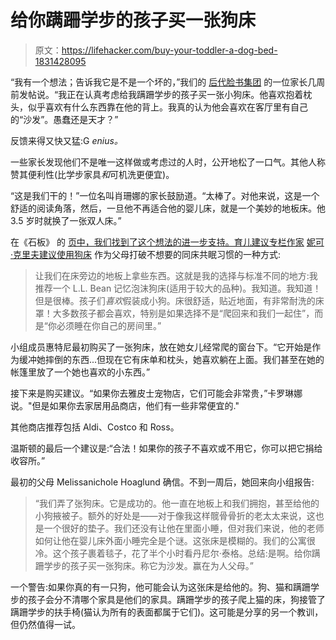 # 给你蹒跚学步的孩子买一张狗床

> 原文：<https://lifehacker.com/buy-your-toddler-a-dog-bed-1831428095>

“我有一个想法；告诉我它是不是一个坏的，”我们的 [后代脸书集团](https://www.facebook.com/groups/2018785615043946/) 的一位家长几周前发帖说。“我正在认真考虑给我蹒跚学步的孩子买一张小狗床。他喜欢抱着枕头，似乎喜欢有什么东西靠在他的背上。我真的认为他会喜欢在客厅里有自己的“沙发”。愚蠢还是天才？”



反馈来得又快又猛:G *enius。*

一些家长发现他们不是唯一这样做或考虑过的人时，公开地松了一口气。其他人称赞其便利性(比学步家具*和*可机洗更便宜)。

“这是我们干的！”一位名叫肖珊娜的家长鼓励道。“太棒了。对他来说，这是一个舒适的阅读角落，然后，一旦他不再适合他的婴儿床，就是一个美妙的地板床。他 3.5 岁时就换了一张双人床。”

在《石板》 的 [页中，我们找到了这个想法的进一步支持。育儿建议专栏作家](https://slate.com/human-interest/2018/01/parenting-advice-on-cosleeping-telling-the-truth-about-divorce-and-parental-controls.html?fbclid=IwAR0ww3OKgURobQcS96NRHg5HyN33edBh3CL6JeCClEoThzGH_2wwZ389lAk) [妮可·克里夫建议使用狗床](https://slate.com/human-interest/2018/01/parenting-advice-on-cosleeping-telling-the-truth-about-divorce-and-parental-controls.html?fbclid=IwAR0ww3OKgURobQcS96NRHg5HyN33edBh3CL6JeCClEoThzGH_2wwZ389lAk) 作为父母打破不想要的同床共眠习惯的一种方式:

> 让我们在床旁边的地板上拿些东西。这就是我的选择与标准不同的地方:我推荐一个 L.L. Bean 记忆泡沫狗床(适用于较大的品种)。我知道。我知道！但是很棒。孩子们*喜欢*假装成小狗。床很舒适，贴近地面，有非常耐洗的床罩！大多数孩子都会喜欢，特别是如果选择不是“爬回来和我们一起住”，而是“你必须睡在你自己的房间里。”

小组成员惠特尼最初购买了一张狗床，放在她女儿经常爬的窗台下。“它开始是作为缓冲她摔倒的东西...但现在它有床单和枕头，她喜欢躺在上面。我们甚至在她的帐篷里放了一个她也喜欢的小东西。”

接下来是购买建议。“如果你去雅皮士宠物店，它们可能会非常贵，”卡罗琳娜说。"但是如果你去家居用品商店，他们有一些非常便宜的."

其他商店推荐包括 Aldi、Costco 和 Ross。

温斯顿的最后一个建议是:“合法！如果你的孩子不喜欢或不用它，你可以把它捐给收容所。”

最初的父母 Melissanichole Hoaglund 确信。不到一周后，她回来向小组报告:

> “我们弄了张狗床。它是成功的。他一直在地板上和我们拥抱，甚至给他的小狗掖被子。额外的好处是——对于像我这样髋骨骨折的老太太来说，这也是一个很好的垫子。我们还没有让他在里面小睡，但对我们来说，他的老师如何让他在婴儿床外面小睡完全是个谜。这张床是模糊的。我们的公寓很冷。这个孩子裹着毯子，花了半个小时看丹尼尔·泰格。总结:是啊。给你蹒跚学步的孩子买一张狗床。称它为沙发。赢在为人父母。”

一个警告:如果你真的有一只狗，他可能会认为这张床是给他的。狗、猫和蹒跚学步的孩子会分不清哪个家具是他们的家具。蹒跚学步的孩子爬上猫的床，狗接管了蹒跚学步的扶手椅(猫认为所有的表面都属于它们)。这可能是分享的另一个教训，但仍然值得一试。